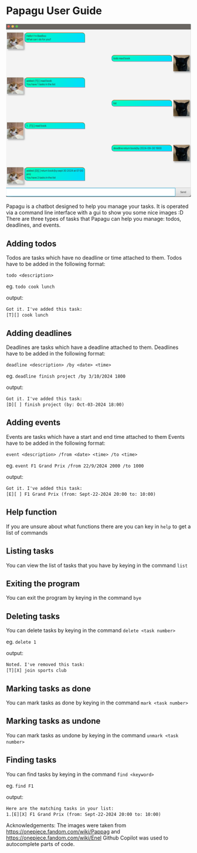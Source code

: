 # Papagu User Guide


![Ui.png](Ui.png)

Papagu is a chatbot designed to help you manage your tasks. It is operated via a command line interface with a gui to show you some nice images :D
There are three types of tasks that Papagu can help you manage: todos, deadlines, and events.

## Adding todos
Todos are tasks which have no deadline or time attached to them.
Todos have to be added in the following format:
```
todo <description>
```
eg. `todo cook lunch`

output:
```
Got it. I've added this task:
[T][] cook lunch
```

## Adding deadlines
Deadlines are tasks which have a deadline attached to them.
Deadlines have to be added in the following format:
```
deadline <description> /by <date> <time>
```

eg. `deadline finish project /by 3/10/2024 1800`

output:
```
Got it. I've added this task:
[D][ ] finish project (by: Oct-03-2024 18:00)
```

## Adding events 

Events are tasks which have a start and end time attached to them
Events have to be added in the following format:
```
event <description> /from <date> <time> /to <time>
```

eg. `event F1 Grand Prix /from 22/9/2024 2000 /to 1000`

output:
```
Got it. I've added this task:
[E][ ] F1 Grand Prix (from: Sept-22-2024 20:00 to: 10:00)
```

## Help function

If you are unsure about what functions there are you can key in `help` to get a list of commands


##  Listing tasks
You can view the list of tasks that you have by keying in the command `list`

## Exiting the program
You can exit the program by keying in the command `bye`

## Deleting tasks
You can delete tasks by keying in the command `delete <task number>`

eg. `delete 1`

output: 
```
Noted. I've removed this task:
[T][X] join sports club
```

## Marking tasks as done
You can mark tasks as done by keying in the command `mark <task number>`

## Marking tasks as undone
You can mark tasks as undone by keying in the command `unmark <task number>`

## Finding tasks
You can find tasks by keying in the command `find <keyword>`

eg. `find F1`

output:
```
Here are the matching tasks in your list:
1.[E][X] F1 Grand Prix (from: Sept-22-2024 20:00 to: 10:00)
```



Acknowledgements:
The images were taken from  https://onepiece.fandom.com/wiki/Pappag and https://onepiece.fandom.com/wiki/Enel
Github Copilot was used to autocomplete parts of code.